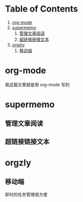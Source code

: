 
# Table of Contents

1.  [org-mode](#org0c760ff)
2.  [supermemo](#org7174327)
    1.  [管理文章阅读](#orgfec85c8)
    2.  [超链接链接文本](#orgc7f6e82)
3.  [orgzly](#org2c76100)
    1.  [移动端](#org929b709)



<a id="org0c760ff"></a>

# org-mode

我这篇文章就是用 org-mode 写的


<a id="org7174327"></a>

# supermemo


<a id="orgfec85c8"></a>

## 管理文章阅读


<a id="orgc7f6e82"></a>

## 超链接链接文本


<a id="org2c76100"></a>

# orgzly


<a id="org929b709"></a>

## 移动端

即时的任务管理很方便


